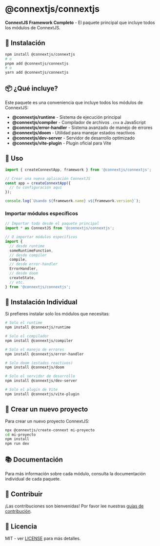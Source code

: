 # @connextjs/connextjs

**ConnextJS Framework Completo** - El paquete principal que incluye todos los módulos de ConnextJS.

## 🚀 Instalación

```bash
npm install @connextjs/connextjs
# o
pnpm add @connextjs/connextjs
# o
yarn add @connextjs/connextjs
```

## 📦 ¿Qué incluye?

Este paquete es una conveniencia que incluye todos los módulos de ConnextJS:

- **@connextjs/runtime** - Sistema de ejecución principal
- **@connextjs/compiler** - Compilador de archivos `.cnx` a JavaScript
- **@connextjs/error-handler** - Sistema avanzado de manejo de errores
- **@connextjs/doom** - Utilidad para manejar estados reactivos
- **@connextjs/dev-server** - Servidor de desarrollo optimizado
- **@connextjs/vite-plugin** - Plugin oficial para Vite

## 🎯 Uso

```typescript
import { createConnextApp, framework } from '@connextjs/connextjs';

// Crear una nueva aplicación ConnextJS
const app = createConnextApp({
  // tu configuración aquí
});

console.log(`Usando ${framework.name} v${framework.version}`);
```

### Importar módulos específicos

```typescript
// Importar todo desde el paquete principal
import * as ConnextJS from '@connextjs/connextjs';

// O importar módulos específicos
import { 
  // desde runtime
  someRuntimeFunction,
  // desde compiler
  compile,
  // desde error-handler
  ErrorHandler,
  // desde doom
  createState,
  // etc.
} from '@connextjs/connextjs';
```

## 🔧 Instalación Individual

Si prefieres instalar solo los módulos que necesitas:

```bash
# Solo el runtime
npm install @connextjs/runtime

# Solo el compilador
npm install @connextjs/compiler

# Solo el manejo de errores
npm install @connextjs/error-handler

# Solo doom (estados reactivos)
npm install @connextjs/doom

# Solo el servidor de desarrollo
npm install @connextjs/dev-server

# Solo el plugin de Vite
npm install @connextjs/vite-plugin
```

## 🚀 Crear un nuevo proyecto

Para crear un nuevo proyecto ConnextJS:

```bash
npx @connextjs/create-connext mi-proyecto
cd mi-proyecto
npm install
npm run dev
```

## 📚 Documentación

Para más información sobre cada módulo, consulta la documentación individual de cada paquete.

## 🤝 Contribuir

¡Las contribuciones son bienvenidas! Por favor lee nuestras [guías de contribución](../../CONTRIBUTING.md).

## 📄 Licencia

MIT - ver [LICENSE](../../LICENSE) para más detalles.